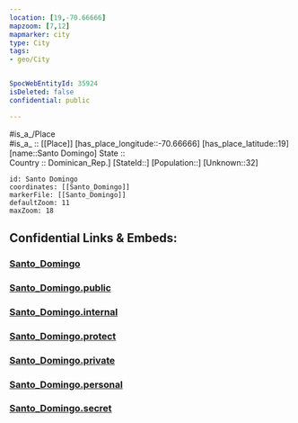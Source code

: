```yaml
---
location: [19,-70.66666] 
mapzoom: [7,12] 
mapmarker: city 
type: City
tags:
- geo/City


SpocWebEntityId: 35924
isDeleted: false
confidential: public

---
```

#is_a_/Place  
#is_a_ :: [[Place]] 
[has_place_longitude::-70.66666] 
[has_place_latitude::19] 
[name::Santo Domingo] 
State ::  
Country :: Dominican_Rep.] 
[StateId::] 
[Population::] 
[Unknown::32] 


```leaflet
id: Santo Domingo
coordinates: [[Santo_Domingo]] 
markerFile: [[Santo_Domingo]] 
defaultZoom: 11 
maxZoom: 18
```


## Confidential Links & Embeds: 

### [Santo_Domingo](/_Standards/Earth/Continent/America~Caribbean/Dominican_Rep/provinces~Dominican_Rep/La_Vega/City/Santo_Domingo.md) 

### [Santo_Domingo.public](/_public/Earth/Continent/America~Caribbean/Dominican_Rep/provinces~Dominican_Rep/La_Vega/City/Santo_Domingo.public.md) 

### [Santo_Domingo.internal](/_internal/Earth/Continent/America~Caribbean/Dominican_Rep/provinces~Dominican_Rep/La_Vega/City/Santo_Domingo.internal.md) 

### [Santo_Domingo.protect](/_protect/Earth/Continent/America~Caribbean/Dominican_Rep/provinces~Dominican_Rep/La_Vega/City/Santo_Domingo.protect.md) 

### [Santo_Domingo.private](/_private/Earth/Continent/America~Caribbean/Dominican_Rep/provinces~Dominican_Rep/La_Vega/City/Santo_Domingo.private.md) 

### [Santo_Domingo.personal](/_personal/Earth/Continent/America~Caribbean/Dominican_Rep/provinces~Dominican_Rep/La_Vega/City/Santo_Domingo.personal.md) 

### [Santo_Domingo.secret](/_secret/Earth/Continent/America~Caribbean/Dominican_Rep/provinces~Dominican_Rep/La_Vega/City/Santo_Domingo.secret.md)

